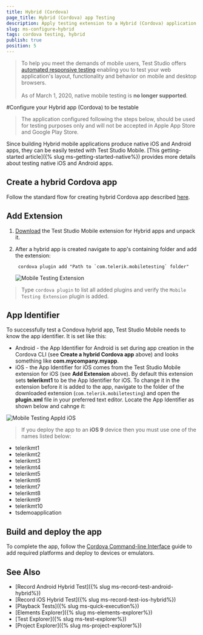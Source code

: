 ```yaml
---
title: Hybrid (Cordova)
page_title: Hybrid (Cordova) app Testing
description: Apply testing extension to a Hybrid (Cordova) application.
slug: ms-configure-hybrid
tags: cordova testing, hybrid
publish: true
position: 5
---
```


> To help you meet the demands of mobile users, Test Studio offers <a href="https://www.telerik.com/teststudio/automated-website-responsive-testing" target="_blank">automated responsive testing</a> enabling you to test your web application's layout, functionality and behavior on mobile and desktop browsers.
><br>
><br>
> As of March 1, 2020, native mobile testing is __no longer supported__.

#Configure your Hybrid app (Cordova) to be testable

  > The application configured following the steps below, should be used for testing purposes only and will not be accepted in Apple App Store and Google Play Store. 

Since building Hybrid mobile applications produce native iOS and Android apps, they can be easily tested with Test Studio Mobile. [This getting-started article]({% slug ms-getting-started-native%}) provides more details about testing native iOS and Android apps.


## Create a hybrid Cordova app

Follow the standard flow for creating hybrid Cordova app described [here][1].

## Add Extension

1. [Download](/samples/MobileTestingExtension_Hybrid.zip) the Test Studio Mobile extension for Hybrid apps and unpack it.
2. After a hybrid app is created navigate to app's containing folder and add the extension:

		cordova plugin add "Path to `com.telerik.mobiletesting` folder"

	![Mobile Testing Extension](/img/test-studio-mobile/configure-your-app/configure-hybrid/mobile-testing-extension.png)

 > Type `cordova plugin` to list all added plugins and verify the `Mobile Testing Extension` plugin is added.

## App Identifier

To successfully test a Condova hybrid app, Test Studio Mobile needs to know the app identifier. It is set like this:

* Android - the App Identifier for Android is set during app creation in the Cordova CLI (see **Create a hybrid Cordova app** above) and looks something like **com.mycompany.myapp**.
* iOS - the App Identifier for iOS comes from the Test Studio Mobile extension for iOS (see **Add Extension** above). By default this extension sets **telerikmt1** to be the App Identifier for iOS. To change it in the extension before it is added to the app, navigate to the folder of the downloaded extension (`com.telerik.mobiletesting`) and open the **plugin.xml** file in your preferred text editor. Locate the App Identifier as shown below and cahnge it:

![Mobile Testing AppId iOS](/img/test-studio-mobile/configure-your-app/configure-hybrid/pluginxml-ios.png)

 > If you deploy the app to an **iOS 9** device then you must use one of the names listed below:
* telerikmt1
* telerikmt2
* telerikmt3
* telerikmt4
* telerikmt5
* telerikmt6
* telerikmt7
* telerikmt8
* telerikmt9
* telerikmt10
* tsdemoapplication

## Build and deploy the app

To complete the app, follow the [Cordova Command-line Interface][1] guide to add required platforms and deploy to devices or emulators.

See Also
--------

+ [Record Android Hybrid Test]({% slug ms-record-test-android-hybrid%})
+ [Record iOS Hybrid Test]({% slug ms-record-test-ios-hybrid%})
+ [Playback Tests]({% slug ms-quick-execution%})
+ [Elements Explorer]({% slug ms-elements-explorer%})
+ [Test Explorer]({% slug ms-test-explorer%})
+ [Project Explorer]({% slug ms-project-explorer%})

[1]: https://cordova.apache.org/docs/en/latest/guide/cli/index.html
